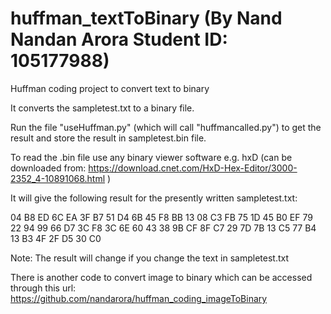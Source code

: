 # huffman_textToBinary (By Nand Nandan Arora Student ID: 105177988)
Huffman coding project to convert text to binary

It converts the sampletest.txt to a binary file.

Run the file "useHuffman.py" (which will call "huffmancalled.py") to get the result and store the result in sampletest.bin file.

To read the .bin file use any binary viewer software e.g. hxD (can be downloaded from: https://download.cnet.com/HxD-Hex-Editor/3000-2352_4-10891068.html )

It will give the following result for the presently written sampletest.txt:

04 B8 ED 6C EA 3F B7 51 D4 6B 45 F8 BB 13 08 C3 FB 75 1D 45 B0 EF 79 22 94 99 66 D7 3C F8 3C 6E 60 43 38 9B CF 8F C7 29 7D 7B 13 C5 77 B4 13 B3 4F 2F D5 30 C0

Note: The result will change if you change the text in sampletest.txt

There is another code to convert image to binary which can be accessed through this url: https://github.com/nandarora/huffman_coding_imageToBinary
